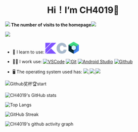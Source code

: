 
<div align="center">
  <h1 align="center">
    Hi！I’m CH4019👋
    <br />
  </h1>
</div>

**<img src="https://raw.githubusercontent.com/innng/innng/master/assets/kyubey.gif" height="40" /> The number of visits to the homepage<img src="https://github.githubassets.com/assets/mona-loading-dimmed-5da225352fd7.gif" height="40" />**

[![](https://count.getloli.com/get/@ch4019.github.readme?theme=rule34)](https://count.getloli.com/)

- 🚀 I learn to use:
<a href="https://kotlinlang.org/">  <img src="./svg/kotlin.svg" width="35"/></a><img src="./svg/c-color.svg" width="35"/> <a href="https://developer.android.google.cn/jetpack/compose">  <img src="./svg/compose-logo.svg" width="35"/> </a>

- 👨‍💼 I work use:
[![VSCode](https://img.shields.io/badge/-VSCode-%231e3799?logo=VisualStudioCode)](https://code.visualstudio.com/)
[![Git](https://img.shields.io/badge/-Git-%232d3436?logo=git&logoColor=d35400)](https://git-scm.com/)
[![Android Studio](https://img.shields.io/badge/-Android%20Studio-%2357606f?logo=AndroidStudio&logoColor=2ed573)](https://developer.android.google.cn/)
[![Github](https://img.shields.io/badge/-Github-%232f3542?logo=Github&logoColor=ffffff)](https://github.com/)

- 🖥 The operating system used has:
<a href="https://www.harmonyos.com/">  <img src="https://img.shields.io/badge/HarmonyOS--0?style=social&logo=harmonyos"/> </a>
<a href="https://www.android.com/">  <img src="https://img.shields.io/badge/Android--0?style=social&logo=Android&logoColor=3DDC84"/> </a>
<a href="https://www.microsoft.com/zh-cn/windows/windows-11">  <img src="https://img.shields.io/badge/Windows11--0?style=social&logo=windows11&logoColor=0078D6"/> </a>

![Github奖杯🏆start](https://github-profile-trophy.vercel.app/?username=ch4019&theme=dracula&margin-w=15&row=2&column=4)

![CH4019's GitHub stats](https://github-readme-stats.vercel.app/api?username=CH4019&show_icons=true&theme=material-palenight&rank_icon=github&card_width=500px)

![Top Langs](https://github-readme-stats.vercel.app/api/top-langs/?username=CH4019&langs_count=8&theme=material-palenight&card_width=500px)

![GitHub Streak](https://streak-stats.demolab.com?user=CH4019&theme=material-palenight&border_radius=6&locale=en&card_width=500px)

![CH4019's github activity graph](https://github-readme-activity-graph.vercel.app/graph?username=CH4019&theme=dracula)





<!-- <img src="https://img.shields.io/badge/kotlin--0?style=social&logo=data:image/svg%2bxml;base64,PHN2ZyByb2xlPSJpbWciIHZpZXdCb3g9IjAgMCAyNCAyNCIgeG1sbnM9Imh0dHA6Ly93d3cudzMub3JnLzIwMDAvc3ZnIj4NCjx0aXRsZT5Lb3RsaW4gaWNvbjwvdGl0bGU+DQo8ZyBmaWxsPSIjN0Y1MkZGIj4NCjxwYXRoIGQ9Ik0xLjMgMjRsMTEuMy0xMS41TDI0IDI0ek0wIDBoMTJMMCAxMi41ek0xMy40IDBMMCAxNHYxMGwxMi0xMkwyNCAweiIvPg0KPC9nPg0KPC9zdmc+"/> -->